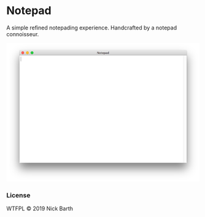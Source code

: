 # Notepad

A simple refined notepading experience. Handcrafted by a notepad connoisseur.

![screenshot](https://raw.githubusercontent.com/nickbarth/Notepad/master/screenshot.png)

### License
WTFPL &copy; 2019 Nick Barth
